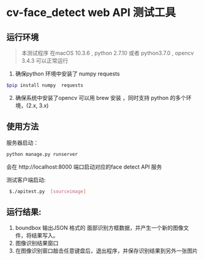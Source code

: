 # cv-face_detect  web API 测试工具


## 运行环境

>本测试程序 在macOS 10.3.6 , python 2.7.10 或者  python3.7.0   , opencv 3.4.3  可以正常运行  

1. 确保python 环境中安装了  numpy  requests

```bash
$pip install numpy  requests 
```

2. 确保系统中安装了opencv   可以用 brew 安装 ，同时支持 python 的多个环境，(2.x, 3.x)



## 使用方法
  服务器启动：
```bash
python manage.py runserver
```  
  会在  http://localhost:8000 端口启动对应的face detect API 服务

  测试客户端启动:
``` bash
 $./apitest.py  [sourceimage]
```

## 运行结果:
1. boundbox 
  输出JSON 格式的 面部识别方框数据，并产生一个新的图像文件，将结果写入。
2. 图像识别结果窗口
3. 在图像识别窗口敲击任意键盘后，退出程序，并保存识别结果到另外一张图片
